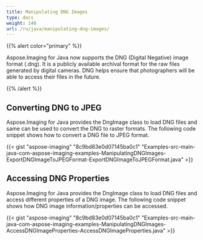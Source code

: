 ```yaml
---
title: Manipulating DNG Images
type: docs
weight: 140
url: /ru/java/manipulating-dng-images/
---
```


{{% alert color="primary" %}} 

Aspose.Imaging for Java now supports the DNG (Digital Negative) image format (.dng). It is a publicly available archival format for the raw files generated by digital cameras. DNG helps ensure that photographers will be able to access their files in the future.

{{% /alert %}} 
## **Converting DNG to JPEG**
Aspose.Imaging for Java provides the DngImage class to load DNG files and same can be used to convert the DNG to raster formats. The following code snippet shows how to convert a DNG file to JPEG format.

{{< gist "aspose-imaging" "8c9bd83e0d07145ba0c1" "Examples-src-main-java-com-aspose-imaging-examples-ManipulatingDNGImages-ExportDNGImageToJPEGFormat-ExportDNGImageToJPEGFormat.java" >}}
## **Accessing DNG Properties**
Aspose.Imaging for Java provides the DngImage class to load DNG files and access different properties of a DNG image. The following code snippet shows how DNG image information/properties can be accessed.

{{< gist "aspose-imaging" "8c9bd83e0d07145ba0c1" "Examples-src-main-java-com-aspose-imaging-examples-ManipulatingDNGImages-AccessDNGImageProperties-AccessDNGImageProperties.java" >}}
